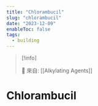```yaml
---
title: "Chlorambucil"
slug: "chlorambucil"
date: "2023-12-09"
enableToc: false
tags:
  - building
---
```


> [!info]
>
> 🌱 來自: [[Alkylating Agents]]

# Chlorambucil


